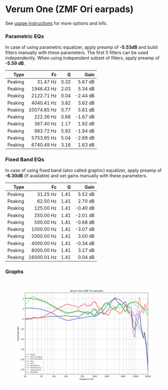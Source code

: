 # Verum One (ZMF Ori earpads)
See [usage instructions](https://github.com/jaakkopasanen/AutoEq#usage) for more options and info.

### Parametric EQs
In case of using parametric equalizer, apply preamp of **-5.53dB** and build filters manually
with these parameters. The first 5 filters can be used independently.
When using independent subset of filters, apply preamp of **-5.59 dB**.

| Type    | Fc          |    Q | Gain     |
|--------:|------------:|-----:|---------:|
| Peaking | 31.47 Hz    | 0.32 | 5.67 dB  |
| Peaking | 1946.43 Hz  | 2.03 | 5.34 dB  |
| Peaking | 2122.71 Hz  | 0.04 | -2.44 dB |
| Peaking | 4040.41 Hz  | 3.82 | 3.62 dB  |
| Peaking | 10074.85 Hz | 0.77 | 5.81 dB  |
| Peaking | 222.36 Hz   | 0.68 | -1.67 dB |
| Peaking | 367.40 Hz   | 1.17 | 1.92 dB  |
| Peaking | 983.72 Hz   | 5.92 | -1.94 dB |
| Peaking | 5753.95 Hz  | 5.04 | -2.69 dB |
| Peaking | 6740.49 Hz  | 3.16 | 1.63 dB  |

### Fixed Band EQs
In case of using fixed band (also called graphic) equalizer, apply preamp of **-6.30dB**
(if available) and set gains manually with these parameters.

| Type    | Fc          |    Q | Gain     |
|--------:|------------:|-----:|---------:|
| Peaking | 31.25 Hz    | 1.41 | 5.52 dB  |
| Peaking | 62.50 Hz    | 1.41 | 2.70 dB  |
| Peaking | 125.00 Hz   | 1.41 | -0.40 dB |
| Peaking | 250.00 Hz   | 1.41 | -2.01 dB |
| Peaking | 500.00 Hz   | 1.41 | -0.68 dB |
| Peaking | 1000.00 Hz  | 1.41 | -3.07 dB |
| Peaking | 2000.00 Hz  | 1.41 | 3.00 dB  |
| Peaking | 4000.00 Hz  | 1.41 | -0.34 dB |
| Peaking | 8000.00 Hz  | 1.41 | 3.27 dB  |
| Peaking | 16000.01 Hz | 1.41 | 0.04 dB  |

### Graphs
![](./Verum%20One%20(ZMF%20Ori%20earpads).png)